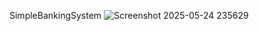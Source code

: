 SimpleBankingSystem
![Screenshot 2025-05-24 235629](https://github.com/user-attachments/assets/2de0947d-bc09-4ba1-bebc-16ce4fb525c2)

